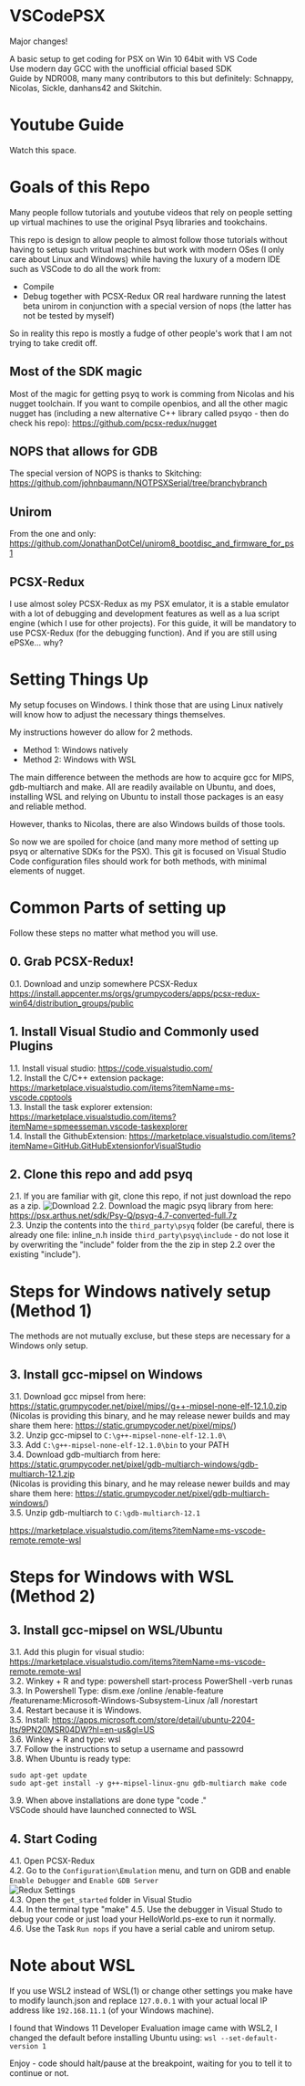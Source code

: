 # VSCodePSX 

Major changes!

A basic setup to get coding for PSX on Win 10 64bit with VS Code  
Use modern day GCC with the unofficial official based SDK  
Guide by NDR008, many many contributors to this but definitely:
Schnappy, Nicolas, Sickle, danhans42 and Skitchin.


# Youtube Guide
Watch this space.

# Goals of this Repo
Many people follow tutorials and youtube videos that rely on people setting up virtual machines to use the original Psyq libraries and tookchains.

This repo is design to allow people to almost follow those tutorials without having to setup such vritual machines but work with modern OSes (I only care about Linux and Windows) while having the luxury of a modern IDE such as VSCode to do all the work from:
- Compile
- Debug together with PCSX-Redux OR real hardware running the latest beta unirom in conjunction with a special version of nops (the latter has not be tested by myself)

So in reality this repo is mostly a fudge of other people's work that I am not trying to take credit off.

## Most of the SDK magic
Most of the magic for getting psyq to work is comming from Nicolas and his nugget toolchain. If you want to compile openbios, and all the other magic nugget has (including a new alternative C++ library called psyqo - then do check his repo):
<https://github.com/pcsx-redux/nugget>

## NOPS that allows for GDB

The special version of NOPS is thanks to Skitching:
<https://github.com/johnbaumann/NOTPSXSerial/tree/branchybranch>

## Unirom

From the one and only:  
<https://github.com/JonathanDotCel/unirom8_bootdisc_and_firmware_for_ps1>

## PCSX-Redux

I use almost soley PCSX-Redux as my PSX emulator, it is a stable emulator with a lot of debugging and development features as well as a lua script engine (which I use for other projects).
For this guide, it will be mandatory to use PCSX-Redux (for the debugging function).
And if you are still using ePSXe... why?


# Setting Things Up
My setup focuses on Windows. I think those that are using Linux natively will know how to adjust the necessary things themselves.

My instructions however do allow for 2 methods.  

- Method 1: Windows natively  
- Method 2: Windows with WSL  

The main difference between the methods are how to acquire gcc for MIPS, gdb-multiarch and make. All are readily available on Ubuntu, and does, installing WSL and relying on Ubuntu to install those packages is an easy and reliable method.

However, thanks to Nicolas, there are also Windows builds of those tools.

So now we are spoiled for choice (and many more method of setting up psyq or alternative SDKs for the PSX).
This git is focused on Visual Studio Code configuration files should work for both methods, with minimal elements of nugget.

# Common Parts of setting up

Follow these steps no matter what method you will use.

## 0. Grab PCSX-Redux!

0.1. Download and unzip somewhere PCSX-Redux <https://install.appcenter.ms/orgs/grumpycoders/apps/pcsx-redux-win64/distribution_groups/public>  

## 1. Install Visual Studio and Commonly used Plugins

1.1. Install visual studio: <https://code.visualstudio.com/>  
1.2. Install the C/C++ extension package: <https://marketplace.visualstudio.com/items?itemName=ms-vscode.cpptools>  
1.3. Install the task explorer extension: <https://marketplace.visualstudio.com/items?itemName=spmeesseman.vscode-taskexplorer>  
1.4. Install the GithubExtension: <https://marketplace.visualstudio.com/items?itemName=GitHub.GitHubExtensionforVisualStudio>  

## 2. Clone this repo and add psyq

2.1. If you are familiar with git, clone this repo, if not just download the repo as a zip.
![Download](./images/downloadzip.png)
2.2. Download the magic psyq library from here: <https://psx.arthus.net/sdk/Psy-Q/psyq-4.7-converted-full.7z>  
2.3. Unzip the contents into the ```third_party\psyq``` folder (be careful, there is already one file: inline_n.h inside ```third_party\psyq\include``` - do not lose it by overwriting the "include" folder from the the zip in step 2.2 over the existing "include").
  
# Steps for Windows natively setup (Method 1)

The methods are not mutually excluse, but these steps are necessary for a Windows only setup.

## 3. Install gcc-mipsel on Windows

3.1. Download gcc mipsel from here: <https://static.grumpycoder.net/pixel/mips//g++-mipsel-none-elf-12.1.0.zip>  
(Nicolas is providing this binary, and he may release newer builds and may share them here: <https://static.grumpycoder.net/pixel/mips/>)  
3.2. Unzip gcc-mipsel to ```C:\g++-mipsel-none-elf-12.1.0\```  
3.3. Add ```C:\g++-mipsel-none-elf-12.1.0\bin``` to your PATH  
3.4. Download gdb-multiarch from here: <https://static.grumpycoder.net/pixel/gdb-multiarch-windows/gdb-multiarch-12.1.zip>  
(Nicolas is providing this binary, and he may release newer builds and may share them here: <https://static.grumpycoder.net/pixel/gdb-multiarch-windows/>)  
3.5. Unzip gdb-multiarch to ```C:\gdb-multiarch-12.1```

<https://marketplace.visualstudio.com/items?itemName=ms-vscode-remote.remote-wsl>  

# Steps for Windows with WSL (Method 2)

## 3. Install gcc-mipsel on WSL/Ubuntu
3.1. Add this plugin for visual studio:  <https://marketplace.visualstudio.com/items?itemName=ms-vscode-remote.remote-wsl>  
3.2. Winkey + R and type:    powershell start-process PowerShell -verb runas  
3.3. In Powershell Type:    dism.exe /online /enable-feature /featurename:Microsoft-Windows-Subsystem-Linux /all /norestart  
3.4. Restart because it is Windows.  
3.5. Install: <https://apps.microsoft.com/store/detail/ubuntu-2204-lts/9PN20MSR04DW?hl=en-us&gl=US>  
3.6. Winkey + R and type:    wsl  
3.7. Follow the instructions to setup a username and passowrd  
3.8. When Ubuntu is ready type:  
  ```
  sudo apt-get update
  sudo apt-get install -y g++-mipsel-linux-gnu gdb-multiarch make code
```   
3.9. When above installations are done type "code ."   
VSCode should have launched connected to WSL  

## 4. Start Coding

4.1. Open PCSX-Redux  
4.2. Go to the `Configuration\Emulation` menu, and turn on GDB and enable ```Enable Debugger``` and ```Enable GDB Server```  
![Redux Settings](images/Redux.png)  
4.3. Open the ```get_started``` folder in Visual Studio  
4.4. In the terminal type "make"
4.5. Use the debugger in Visual Studo to debug your code or just load your HelloWorld.ps-exe to run it normally.  
4.6. Use the Task ```Run nops``` if you have a serial cable and unirom setup.  

# Note about WSL

If you use WSL2 instead of WSL(1) or change other settings you make have to modify launch.json and replace ```127.0.0.1``` with your actual local IP address like ```192.168.11.1``` (of your Windows machine).

I found that Windows 11 Developer Evaluation image came with WSL2, I changed the default before installing Ubuntu using: ```wsl --set-default-version 1```

Enjoy - code should halt/pause at the breakpoint, waiting for you to tell it to continue or not.  
